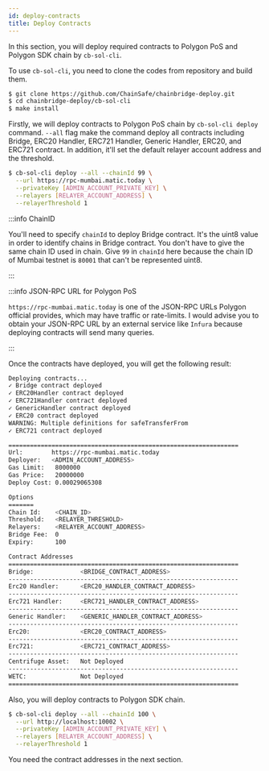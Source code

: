 ```yaml
---
id: deploy-contracts
title: Deploy Contracts
---
```


In this section, you will deploy required contracts to Polygon PoS and Polygon SDK chain by `cb-sol-cli`. 

To use `cb-sol-cli`, you need to clone the codes from repository and build them.

```bash
$ git clone https://github.com/ChainSafe/chainbridge-deploy.git
$ cd chainbridge-deploy/cb-sol-cli
$ make install
```

Firstly, we will deploy contracts to Polygon PoS chain by `cb-sol-cli deploy` command. `--all` flag make the command deploy all contracts including Bridge, ERC20 Handler, ERC721 Handler, Generic Handler, ERC20, and ERC721 contract. In addition, it'll set the default relayer account address and the threshold.

```bash
$ cb-sol-cli deploy --all --chainId 99 \
  --url https://rpc-mumbai.matic.today \
  --privateKey [ADMIN_ACCOUNT_PRIVATE_KEY] \
  --relayers [RELAYER_ACCOUNT_ADDRESS] \
  --relayerThreshold 1
```

:::info ChainID

You'll need to specify `chainId` to deploy Bridge contract. It's the uint8 value in order to identify chains in Bridge contract. You don't have to give the same chain ID used in chain. Give `99` in `chainId` here because the chain ID of Mumbai testnet is `80001` that can't be represented uint8.

:::

:::info JSON-RPC URL for Polygon PoS

`https://rpc-mumbai.matic.today` is one of the JSON-RPC URLs Polygon official provides, which may have traffic or rate-limits. I would advise you to obtain your JSON-RPC URL by an external service like `Infura` because deploying contracts will send many queries.

:::

Once the contracts have deployed, you will get the following result:

```bash
Deploying contracts...
✓ Bridge contract deployed
✓ ERC20Handler contract deployed
✓ ERC721Handler contract deployed
✓ GenericHandler contract deployed
✓ ERC20 contract deployed
WARNING: Multiple definitions for safeTransferFrom
✓ ERC721 contract deployed

================================================================
Url:        https://rpc-mumbai.matic.today
Deployer:   <ADMIN_ACCOUNT_ADDRESS>
Gas Limit:   8000000
Gas Price:   20000000
Deploy Cost: 0.00029065308

Options
=======
Chain Id:    <CHAIN_ID>
Threshold:   <RELAYER_THRESHOLD>
Relayers:    <RELAYER_ACCOUNT_ADDRESS>
Bridge Fee:  0
Expiry:      100

Contract Addresses
================================================================
Bridge:             <BRIDGE_CONTRACT_ADDRESS>
----------------------------------------------------------------
Erc20 Handler:      <ERC20_HANDLER_CONTRACT_ADDRESS>
----------------------------------------------------------------
Erc721 Handler:     <ERC721_HANDLER_CONTRACT_ADDRESS>
----------------------------------------------------------------
Generic Handler:    <GENERIC_HANDLER_CONTRACT_ADDRESS>
----------------------------------------------------------------
Erc20:              <ERC20_CONTRACT_ADDRESS>
----------------------------------------------------------------
Erc721:             <ERC721_CONTRACT_ADDRESS>
----------------------------------------------------------------
Centrifuge Asset:   Not Deployed
----------------------------------------------------------------
WETC:               Not Deployed
================================================================
```

Also, you will deploy contracts to Polygon SDK chain.

```bash
$ cb-sol-cli deploy --all --chainId 100 \
  --url http://localhost:10002 \
  --privateKey [ADMIN_ACCOUNT_PRIVATE_KEY] \
  --relayers [RELAYER_ACCOUNT_ADDRESS] \
  --relayerThreshold 1
```

You need the contract addresses in the next section.
